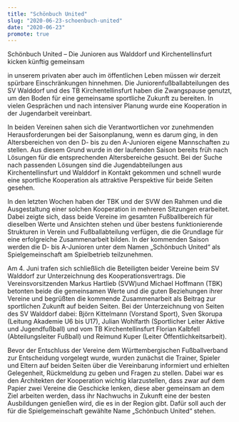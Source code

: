 ```yaml
---
title: "Schönbuch United"
slug: "2020-06-23-schoenbuch-united"
date: "2020-06-23"
promote: true
---
```

Schönbuch United – Die Junioren aus Walddorf und Kirchentellinsfurt kicken künftig gemeinsam


in unserem privaten aber auch im öffentlichen Leben müssen wir derzeit spürbare Einschränkungen hinnehmen. Die Juniorenfußballabteilungen des SV Walddorf und des TB Kirchentellinsfurt haben die Zwangspause genutzt, um den Boden für eine gemeinsame sportliche Zukunft zu bereiten. In vielen Gesprächen und nach intensiver Planung wurde eine Kooperation in der Jugendarbeit vereinbart.


In beiden Vereinen sahen sich die Verantwortlichen vor zunehmenden Herausforderungen bei der Saisonplanung, wenn es darum ging, in den Altersbereichen von den D- bis zu den A-Junioren eigene Mannschaften zu stellen. Aus diesem Grund wurde in der laufenden Saison bereits früh nach Lösungen für die entsprechenden Altersbereiche gesucht. Bei der Suche nach passenden Lösungen sind die Jugendabteilungen aus Kirchentellinsfurt und Walddorf in Kontakt gekommen und schnell wurde eine sportliche Kooperation als attraktive Perspektive für beide Seiten gesehen.


In den letzten Wochen haben der TBK und der SVW den Rahmen und die Ausgestaltung einer solchen Kooperation in mehreren Sitzungen erarbeitet. Dabei zeigte sich, dass beide Vereine im gesamten Fußballbereich für dieselben Werte und Ansichten stehen und über bestens funktionierende Strukturen in Verein und Fußballabteilung verfügen, die die Grundlage für eine erfolgreiche Zusammenarbeit   bilden. In der kommenden Saison werden die D- bis A-Junioren unter dem Namen „Schönbuch United“ als Spielgemeinschaft am Spielbetrieb teilzunehmen.


Am 4. Juni trafen sich schließlich die Beteiligten beider Vereine beim SV Walddorf zur Unterzeichnung des Kooperationsvertrags. Die Vereinsvorsitzenden Markus Hartlieb  (SVW)und Michael Hoffmann (TBK) betonten beide die gemeinsamen Werte und die guten Beziehungen ihrer Vereine und begrüßten die kommende Zusammenarbeit als Beitrag zur sportlichen Zukunft auf beiden Seiten. Bei der Unterzeichnung von Seiten des SV Walddorf dabei: Björn Kittelmann (Vorstand Sport), Sven Skorupa (Leitung Akademie U6 bis U17), Julian Wohlfarth (Sportlicher Leiter Aktive und Jugendfußball) und vom TB Kirchentellinsfurt Florian Kalbfell (Abteilungsleiter Fußball) und Reimund Kuper (Leiter Öffentlichkeitsarbeit).


Bevor der Entschluss der Vereine dem Württembergischen Fußballverband zur Entscheidung vorgelegt wurde, wurden zunächst die Trainer, Spieler und Eltern auf beiden Seiten über die Vereinbarung informiert und erhielten Gelegenheit, Rückmeldung zu geben und Fragen zu stellen. Dabei war es den Architekten der Kooperation wichtig klarzustellen, dass zwar auf dem Papier zwei Vereine die Geschicke lenken, diese aber gemeinsam an dem Ziel arbeiten werden, dass ihr Nachwuchs in Zukunft eine der besten Ausbildungen genießen wird, die es in der Region gibt. Dafür soll auch der für die Spielgemeinschaft gewählte Name „Schönbuch United“ stehen.
